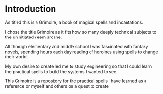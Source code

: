 # Introduction

As titled this is a Grimoire, a book of magical spells and incantations.

I chose the title Grimoire as it fits how so many deeply technical subjects to the uninitiated seem arcane.

All through elementary and middle school I was fascinated with fantasy novels, spending hours each day reading of heroines using spells to change their world.

My own desire to create led me to study engineering so that I could learn the practical spells to build the systems I wanted to see.

This Grimoire is a repository for the practical spells I have learned as a reference or myself and others on a quest to create.
